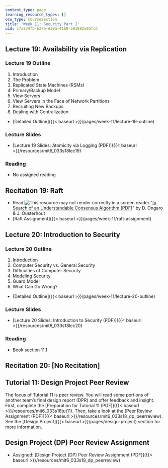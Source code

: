 ```yaml
---
content_type: page
learning_resource_types: []
ocw_type: CourseSection
title: 'Week 11: Security Part I'
uid: c7a234fb-b37e-e20a-41b9-581882a0afcd
---
```


Lecture 19: Availability via Replication
----------------------------------------

### Lecture 19 Outline

1.  Introduction
2.  The Problem
3.  Replicated State Machines (RSMs)
4.  Primary/Backup Model
5.  View Servers
6.  View Servers in the Face of Network Partitions
7.  Recruiting New Backups
8.  Dealing with Centralization

*   [Detailed Outline]({{< baseurl >}}/pages/week-11/lecture-19-outline)

### Lecture Slides

*   [Lecture 19 Slides: Atomicity via Logging (PDF)]({{< baseurl >}}/resources/mit6_033s18lec19)

### Reading

*   No assigned reading

Recitation 19: Raft
-------------------

*   Read ![This resource may not render correctly in a screen reader.](/images/inacessible.gif)"[In Search of an Understandable Consensus Algorithm (PDF)](https://raft.github.io/raft.pdf)" by D. Ongaro & J. Ousterhout
*   [Raft Assignment]({{< baseurl >}}/pages/week-11/raft-assignment)

Lecture 20: Introduction to Security
------------------------------------

### Lecture 20 Outline

1.  Introduction
2.  Computer Security vs. General Security
3.  Difficulties of Computer Security
4.  Modeling Security
5.  Guard Model
6.  What Can Go Wrong?

*   [Detailed Outline]({{< baseurl >}}/pages/week-11/lecture-20-outline)

### Lecture Slides

*   [Lecture 20 Slides: Introduction to Security (PDF)]({{< baseurl >}}/resources/mit6_033s18lec20)

### Reading

*   Book section 11.1

Recitation 20: \[No Recitation\]
--------------------------------

Tutorial 11: Design Project Peer Review
---------------------------------------

The focus of Tutorial 11 is peer review. You will read some portions of another team’s final design report (DPR) and offer feedback and insight. First, complete the [Preparation for Tutorial 11 (PDF)]({{< baseurl >}}/resources/mit6_033s18tut11). Then, take a look at the [Peer Review Assignment (PDF)]({{< baseurl >}}/resources/mit6_033s18_dp_peerreview). See the [Design Project]({{< baseurl >}}/pages/design-project) section for more information.

Design Project (DP) Peer Review Assignment
------------------------------------------

*   Assigned: [Design Project (DP) Peer Review Assignment (PDF)]({{< baseurl >}}/resources/mit6_033s18_dp_peerreview)